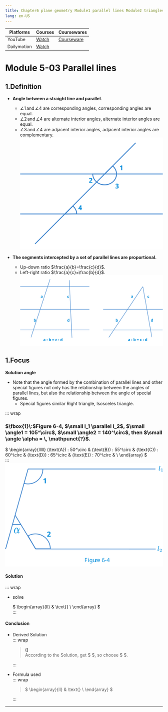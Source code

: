 ```yaml
---
title: Chapter6 plane geometry Module1 parallel lines Module2 triangles upper
lang: en-US
---
```


| Platforms   | Courses                                                                                      | Coursewares                                                       |
|-------------|----------------------------------------------------------------------------------------------|-------------------------------------------------------------------|
| YouTube     | [Watch](https://www.youtube.com/watch?v=blPgDW_ybeg&list=PLm0MFkgiW1JgKq1kku2WxmrElFbDl7p_s) | [Courseware](../../public/math/Core%20courses/pdf/Courseware.pdf) |
| Dailymotion | [Watch](https://www.dailymotion.com/video/x9gncm8?playlist=x9h6d2)                           |                                                                   |


# Module 5-03 Parallel lines

## 1.Definition
- __Angle between a straight line and parallel__.     
  - $\angle 1 \, \text{and} \, \angle 4$ are corresponding angles, corresponding angles are equal.  
  - $\angle 2 \, \text{and} \, \angle 4$ are alternate interior angles, alternate interior angles are equal.
  - $\angle 3 \, \text{and} \, \angle 4$ are adjacent interior angles, adjacent interior angles are complementary.  
  ![Angle between a straight line and parallel.svg](../../public/math/Core%20courses/Angle%20between%20a%20straight%20line%20and%20parallel.svg)  

- __The segments intercepted by a set of parallel lines are proportional.__    
  - Up-down ratio $\frac{a}{b}=\frac{c}{d}$.  
  - Left-right ratio $\frac{a}{c}=\frac{b}{d}$.  
  ![The segment intercepted by a set of parallel lines are proportional.svg](../../public/math/Core%20courses/The%20segment%20intercepted%20by%20a%20set%20of%20parallel%20lines%20are%20proportional.svg)


## 1.Focus 
__Solution angle__   
- Note that the angle formed by the combination of parallel lines and other special figures not only has the relationship between the angles of parallel lines, but also the relationship between the angle of special figures.  
  - Special figures similar Right triangle, Isosceles triangle.

::: wrap
### $\fbox{1}\:$Figure 6-4, $\small l_1 \parallel l_2$, $\small \angle1 = 105^\circ$, $\small \angle2 = 140^\circ$, then $\small \angle \alpha = \, \mathpunct{?}$.
$
\begin{array}{lllll}
(\text{A}) \: 50^\circ &
(\text{B}) \: 55^\circ &
(\text{C}) \: 60^\circ &
(\text{D}) \: 65^\circ &
(\text{E}) \: 70^\circ & \\
\end{array}
$  
:::  
![Question parallel lines figure 6-4.svg](../../public/math/Core%20courses/Question%20parallel%20lines%20figure%206-4.svg)  
#### Solution
::: wrap  
- solve  

  $
  \begin{array}{ll}
   & \text{} \\
  \end{array}
  $  
:::  
#### Conclusion
- Derived Solution  
  ::: wrap
  > $\mathbf{()}$  
  > According to the Solution, get $ $, so choose $ $. 

  :::
- Formula used  
  ::: wrap
  >$
  \begin{array}{ll}
   & \text{} \\
  \end{array}
  >$

  :::
---

